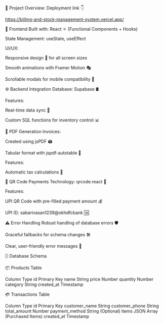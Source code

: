 🚀 Project Overview: Deployment link 👇

https://billing-and-stock-management-system.vercel.app/ 

🎨 Frontend
Built with: React ⚛️ (Functional Components + Hooks)

State Management: useState, useEffect

UI/UX:

Responsive design 📱 for all screen sizes

Smooth animations with Framer Motion 🎭

Scrollable modals for mobile compatibility 🔄

⚙️ Backend Integration
Database: Supabase 🛢

Features:

Real-time data sync 🔄

Custom SQL functions for inventory control 📊

📄 PDF Generation
Invoices:

Created using jsPDF 🖨

Tabular format with jspdf-autotable 📑

Features:

Automatic tax calculations 🧾

🔗 QR Code Payments
Technology: qrcode.react 🏦

Features:

UPI QR Code with pre-filled payment amount 💰

UPI ID: sabarivasan1239@okhdfcbank 🆔

⚠️ Error Handling
Robust handling of database errors 🛡

Graceful fallbacks for schema changes 🛠

Clear, user-friendly error messages 🔔

🗄 Database Schema

📦 Products Table

Column	Type
id	Primary Key
name	String
price	Number
quantity	Number
category	String
created_at	Timestamp

💳 Transactions Table

Column	Type
id	Primary Key
customer_name	String
customer_phone	String
total_amount	Number
payment_method	String (Optional)
items	JSON Array (Purchased Items)
created_at	Timestamp
